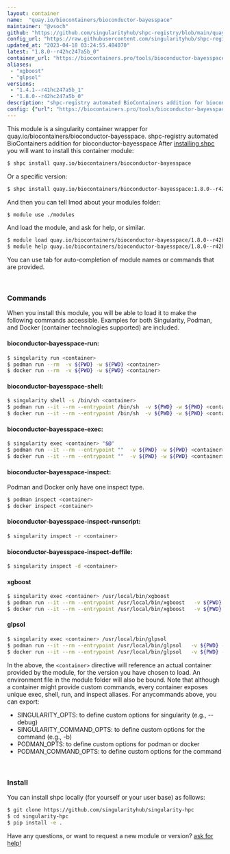 ```yaml
---
layout: container
name:  "quay.io/biocontainers/bioconductor-bayesspace"
maintainer: "@vsoch"
github: "https://github.com/singularityhub/shpc-registry/blob/main/quay.io/biocontainers/bioconductor-bayesspace/container.yaml"
config_url: "https://raw.githubusercontent.com/singularityhub/shpc-registry/main/quay.io/biocontainers/bioconductor-bayesspace/container.yaml"
updated_at: "2023-04-18 03:24:55.484070"
latest: "1.8.0--r42hc247a5b_0"
container_url: "https://biocontainers.pro/tools/bioconductor-bayesspace"
aliases:
 - "xgboost"
 - "glpsol"
versions:
 - "1.4.1--r41hc247a5b_1"
 - "1.8.0--r42hc247a5b_0"
description: "shpc-registry automated BioContainers addition for bioconductor-bayesspace"
config: {"url": "https://biocontainers.pro/tools/bioconductor-bayesspace", "maintainer": "@vsoch", "description": "shpc-registry automated BioContainers addition for bioconductor-bayesspace", "latest": {"1.8.0--r42hc247a5b_0": "sha256:d6ebc9ac153906cb540bec174cd9a68ee3e196a4658c4fb3478940e165ee092c"}, "tags": {"1.4.1--r41hc247a5b_1": "sha256:741b190033024c02a7fa75e7bbda7e4f22cf47c097d2d843a47ec66030931327", "1.8.0--r42hc247a5b_0": "sha256:d6ebc9ac153906cb540bec174cd9a68ee3e196a4658c4fb3478940e165ee092c"}, "docker": "quay.io/biocontainers/bioconductor-bayesspace", "aliases": {"xgboost": "/usr/local/bin/xgboost", "glpsol": "/usr/local/bin/glpsol"}}
---
```


This module is a singularity container wrapper for quay.io/biocontainers/bioconductor-bayesspace.
shpc-registry automated BioContainers addition for bioconductor-bayesspace
After [installing shpc](#install) you will want to install this container module:


```bash
$ shpc install quay.io/biocontainers/bioconductor-bayesspace
```

Or a specific version:

```bash
$ shpc install quay.io/biocontainers/bioconductor-bayesspace:1.8.0--r42hc247a5b_0
```

And then you can tell lmod about your modules folder:

```bash
$ module use ./modules
```

And load the module, and ask for help, or similar.

```bash
$ module load quay.io/biocontainers/bioconductor-bayesspace/1.8.0--r42hc247a5b_0
$ module help quay.io/biocontainers/bioconductor-bayesspace/1.8.0--r42hc247a5b_0
```

You can use tab for auto-completion of module names or commands that are provided.

<br>

### Commands

When you install this module, you will be able to load it to make the following commands accessible.
Examples for both Singularity, Podman, and Docker (container technologies supported) are included.

#### bioconductor-bayesspace-run:

```bash
$ singularity run <container>
$ podman run --rm  -v ${PWD} -w ${PWD} <container>
$ docker run --rm  -v ${PWD} -w ${PWD} <container>
```

#### bioconductor-bayesspace-shell:

```bash
$ singularity shell -s /bin/sh <container>
$ podman run --it --rm --entrypoint /bin/sh  -v ${PWD} -w ${PWD} <container>
$ docker run --it --rm --entrypoint /bin/sh  -v ${PWD} -w ${PWD} <container>
```

#### bioconductor-bayesspace-exec:

```bash
$ singularity exec <container> "$@"
$ podman run --it --rm --entrypoint ""  -v ${PWD} -w ${PWD} <container> "$@"
$ docker run --it --rm --entrypoint ""  -v ${PWD} -w ${PWD} <container> "$@"
```

#### bioconductor-bayesspace-inspect:

Podman and Docker only have one inspect type.

```bash
$ podman inspect <container>
$ docker inspect <container>
```

#### bioconductor-bayesspace-inspect-runscript:

```bash
$ singularity inspect -r <container>
```

#### bioconductor-bayesspace-inspect-deffile:

```bash
$ singularity inspect -d <container>
```


#### xgboost

```bash
$ singularity exec <container> /usr/local/bin/xgboost
$ podman run --it --rm --entrypoint /usr/local/bin/xgboost   -v ${PWD} -w ${PWD} <container> -c " $@"
$ docker run --it --rm --entrypoint /usr/local/bin/xgboost   -v ${PWD} -w ${PWD} <container> -c " $@"
```


#### glpsol

```bash
$ singularity exec <container> /usr/local/bin/glpsol
$ podman run --it --rm --entrypoint /usr/local/bin/glpsol   -v ${PWD} -w ${PWD} <container> -c " $@"
$ docker run --it --rm --entrypoint /usr/local/bin/glpsol   -v ${PWD} -w ${PWD} <container> -c " $@"
```



In the above, the `<container>` directive will reference an actual container provided
by the module, for the version you have chosen to load. An environment file in the
module folder will also be bound. Note that although a container
might provide custom commands, every container exposes unique exec, shell, run, and
inspect aliases. For anycommands above, you can export:

 - SINGULARITY_OPTS: to define custom options for singularity (e.g., --debug)
 - SINGULARITY_COMMAND_OPTS: to define custom options for the command (e.g., -b)
 - PODMAN_OPTS: to define custom options for podman or docker
 - PODMAN_COMMAND_OPTS: to define custom options for the command

<br>

### Install

You can install shpc locally (for yourself or your user base) as follows:

```bash
$ git clone https://github.com/singularityhub/singularity-hpc
$ cd singularity-hpc
$ pip install -e .
```

Have any questions, or want to request a new module or version? [ask for help!](https://github.com/singularityhub/singularity-hpc/issues)